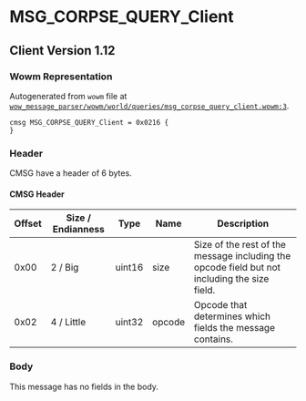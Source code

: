 # MSG_CORPSE_QUERY_Client

## Client Version 1.12

### Wowm Representation

Autogenerated from `wowm` file at [`wow_message_parser/wowm/world/queries/msg_corpse_query_client.wowm:3`](https://github.com/gtker/wow_messages/tree/main/wow_message_parser/wowm/world/queries/msg_corpse_query_client.wowm#L3).
```rust,ignore
cmsg MSG_CORPSE_QUERY_Client = 0x0216 {
}
```
### Header

CMSG have a header of 6 bytes.

#### CMSG Header

| Offset | Size / Endianness | Type   | Name   | Description |
| ------ | ----------------- | ------ | ------ | ----------- |
| 0x00   | 2 / Big           | uint16 | size   | Size of the rest of the message including the opcode field but not including the size field.|
| 0x02   | 4 / Little        | uint32 | opcode | Opcode that determines which fields the message contains.|

### Body

This message has no fields in the body.

